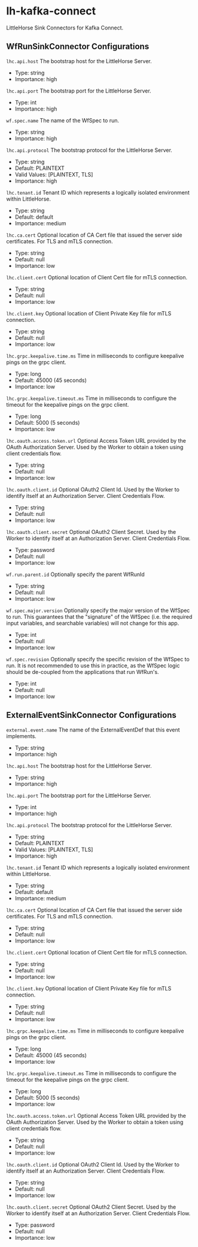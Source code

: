 # lh-kafka-connect

LittleHorse Sink Connectors for Kafka Connect.

## WfRunSinkConnector Configurations

``lhc.api.host``
  The bootstrap host for the LittleHorse Server.

  * Type: string
  * Importance: high

``lhc.api.port``
  The bootstrap port for the LittleHorse Server.

  * Type: int
  * Importance: high

``wf.spec.name``
  The name of the WfSpec to run.

  * Type: string
  * Importance: high

``lhc.api.protocol``
  The bootstrap protocol for the LittleHorse Server.

  * Type: string
  * Default: PLAINTEXT
  * Valid Values: [PLAINTEXT, TLS]
  * Importance: high

``lhc.tenant.id``
  Tenant ID which represents a logically isolated environment within LittleHorse.

  * Type: string
  * Default: default
  * Importance: medium

``lhc.ca.cert``
  Optional location of CA Cert file that issued the server side certificates. For TLS and mTLS connection.

  * Type: string
  * Default: null
  * Importance: low

``lhc.client.cert``
  Optional location of Client Cert file for mTLS connection.

  * Type: string
  * Default: null
  * Importance: low

``lhc.client.key``
  Optional location of Client Private Key file for mTLS connection.

  * Type: string
  * Default: null
  * Importance: low

``lhc.grpc.keepalive.time.ms``
  Time in milliseconds to configure keepalive pings on the grpc client.

  * Type: long
  * Default: 45000 (45 seconds)
  * Importance: low

``lhc.grpc.keepalive.timeout.ms``
  Time in milliseconds to configure the timeout for the keepalive pings on the grpc client.

  * Type: long
  * Default: 5000 (5 seconds)
  * Importance: low

``lhc.oauth.access.token.url``
  Optional Access Token URL provided by the OAuth Authorization Server. Used by the Worker to obtain a token using client credentials flow.

  * Type: string
  * Default: null
  * Importance: low

``lhc.oauth.client.id``
  Optional OAuth2 Client Id. Used by the Worker to identify itself at an Authorization Server. Client Credentials Flow.

  * Type: string
  * Default: null
  * Importance: low

``lhc.oauth.client.secret``
  Optional OAuth2 Client Secret. Used by the Worker to identify itself at an Authorization Server. Client Credentials Flow.

  * Type: password
  * Default: null
  * Importance: low

``wf.run.parent.id``
  Optionally specify the parent WfRunId

  * Type: string
  * Default: null
  * Importance: low

``wf.spec.major.version``
  Optionally specify the major version of the WfSpec to run. This guarantees that the "signature" of the WfSpec (i.e. the required input variables, and searchable variables) will not change for this app.

  * Type: int
  * Default: null
  * Importance: low

``wf.spec.revision``
  Optionally specify the specific revision of the WfSpec to run. It is not recommended to use this in practice, as the WfSpec logic should be de-coupled from the applications that run WfRun's.

  * Type: int
  * Default: null
  * Importance: low

## ExternalEventSinkConnector Configurations

``external.event.name``
  The name of the ExternalEventDef that this event implements.

  * Type: string
  * Importance: high

``lhc.api.host``
  The bootstrap host for the LittleHorse Server.

  * Type: string
  * Importance: high

``lhc.api.port``
  The bootstrap port for the LittleHorse Server.

  * Type: int
  * Importance: high

``lhc.api.protocol``
  The bootstrap protocol for the LittleHorse Server.

  * Type: string
  * Default: PLAINTEXT
  * Valid Values: [PLAINTEXT, TLS]
  * Importance: high

``lhc.tenant.id``
  Tenant ID which represents a logically isolated environment within LittleHorse.

  * Type: string
  * Default: default
  * Importance: medium

``lhc.ca.cert``
  Optional location of CA Cert file that issued the server side certificates. For TLS and mTLS connection.

  * Type: string
  * Default: null
  * Importance: low

``lhc.client.cert``
  Optional location of Client Cert file for mTLS connection.

  * Type: string
  * Default: null
  * Importance: low

``lhc.client.key``
  Optional location of Client Private Key file for mTLS connection.

  * Type: string
  * Default: null
  * Importance: low

``lhc.grpc.keepalive.time.ms``
  Time in milliseconds to configure keepalive pings on the grpc client.

  * Type: long
  * Default: 45000 (45 seconds)
  * Importance: low

``lhc.grpc.keepalive.timeout.ms``
  Time in milliseconds to configure the timeout for the keepalive pings on the grpc client.

  * Type: long
  * Default: 5000 (5 seconds)
  * Importance: low

``lhc.oauth.access.token.url``
  Optional Access Token URL provided by the OAuth Authorization Server. Used by the Worker to obtain a token using client credentials flow.

  * Type: string
  * Default: null
  * Importance: low

``lhc.oauth.client.id``
  Optional OAuth2 Client Id. Used by the Worker to identify itself at an Authorization Server. Client Credentials Flow.

  * Type: string
  * Default: null
  * Importance: low

``lhc.oauth.client.secret``
  Optional OAuth2 Client Secret. Used by the Worker to identify itself at an Authorization Server. Client Credentials Flow.

  * Type: password
  * Default: null
  * Importance: low
